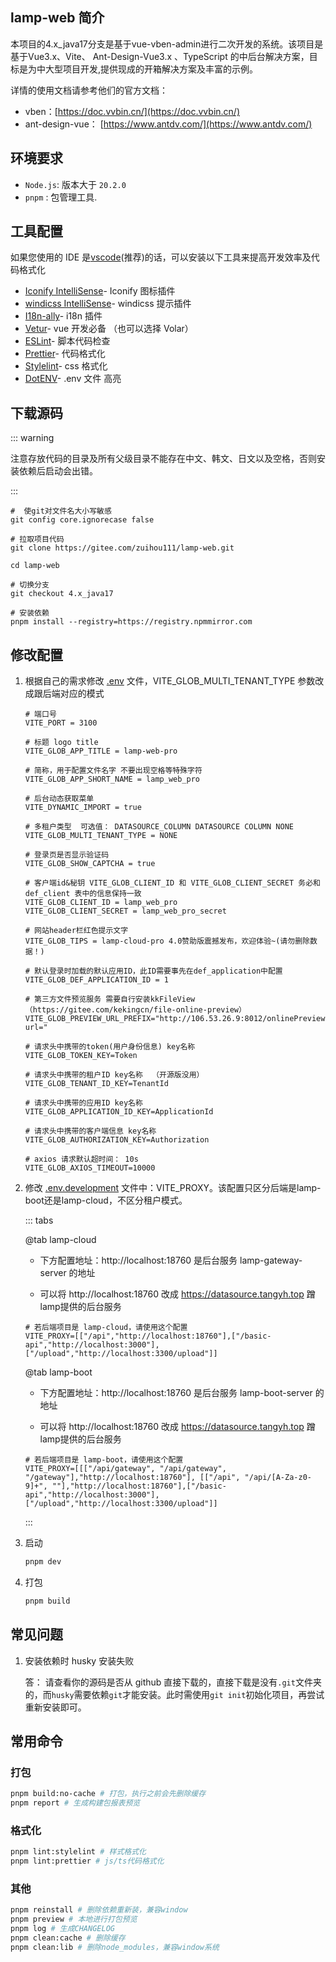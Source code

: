 <!-- #region common -->

## lamp-web 简介

本项目的4.x_java17分支是基于vue-vben-admin进行二次开发的系统。该项目是基于Vue3.x、Vite、 Ant-Design-Vue3.x 、TypeScript 的中后台解决方案，目标是为中大型项目开发,提供现成的开箱解决方案及丰富的示例。  

详情的使用文档请参考他们的官方文档：

- vben：[https://doc.vvbin.cn/](https://doc.vvbin.cn/)
- ant-design-vue： [https://www.antdv.com/](https://www.antdv.com/)

## 环境要求

- `Node.js`:  版本大于 `20.2.0`
- `pnpm` :  包管理工具.

## 工具配置

如果您使用的 IDE 是[vscode](https://code.visualstudio.com/)(推荐)的话，可以安装以下工具来提高开发效率及代码格式化

* [Iconify IntelliSense](https://marketplace.visualstudio.com/items?itemName=antfu.iconify)\- Iconify 图标插件
* [windicss IntelliSense](https://marketplace.visualstudio.com/items?itemName=voorjaar.windicss-intellisense)\- windicss 提示插件
* [I18n-ally](https://marketplace.visualstudio.com/items?itemName=Lokalise.i18n-ally)\- i18n 插件
* [Vetur](https://marketplace.visualstudio.com/items?itemName=octref.vetur)\- vue 开发必备 （也可以选择 Volar）
* [ESLint](https://marketplace.visualstudio.com/items?itemName=dbaeumer.vscode-eslint)\- 脚本代码检查
* [Prettier](https://marketplace.visualstudio.com/items?itemName=esbenp.prettier-vscode)\- 代码格式化
* [Stylelint](https://marketplace.visualstudio.com/items?itemName=stylelint.vscode-stylelint)\- css 格式化
* [DotENV](https://marketplace.visualstudio.com/items?itemName=mikestead.dotenv)\- .env 文件 高亮

## 下载源码

::: warning

注意存放代码的目录及所有父级目录不能存在中文、韩文、日文以及空格，否则安装依赖后启动会出错。

:::

```shell
#  使git对文件名大小写敏感
git config core.ignorecase false

# 拉取项目代码
git clone https://gitee.com/zuihou111/lamp-web.git

cd lamp-web

# 切换分支
git checkout 4.x_java17

# 安装依赖
pnpm install --registry=https://registry.npmmirror.com
```

<!-- #endregion common -->

## 修改配置

1. 根据自己的需求修改 [.env](https://gitee.com/zuihou111/lamp-web/blob/4.x_java17/.env) 文件，VITE_GLOB_MULTI_TENANT_TYPE 参数改成跟后端对应的模式

   ```properties{13-14}
   # 端口号
   VITE_PORT = 3100
   
   # 标题 logo title
   VITE_GLOB_APP_TITLE = lamp-web-pro
   
   # 简称，用于配置文件名字 不要出现空格等特殊字符
   VITE_GLOB_APP_SHORT_NAME = lamp_web_pro
   
   # 后台动态获取菜单
   VITE_DYNAMIC_IMPORT = true
   
   # 多租户类型  可选值： DATASOURCE_COLUMN DATASOURCE COLUMN NONE
   VITE_GLOB_MULTI_TENANT_TYPE = NONE
   
   # 登录页是否显示验证码
   VITE_GLOB_SHOW_CAPTCHA = true
   
   # 客户端id&秘钥 VITE_GLOB_CLIENT_ID 和 VITE_GLOB_CLIENT_SECRET 务必和 def_client 表中的信息保持一致
   VITE_GLOB_CLIENT_ID = lamp_web_pro
   VITE_GLOB_CLIENT_SECRET = lamp_web_pro_secret
   
   # 网站header栏红色提示文字
   VITE_GLOB_TIPS = lamp-cloud-pro 4.0赞助版震撼发布，欢迎体验~(请勿删除数据！)
   
   # 默认登录时加载的默认应用ID，此ID需要事先在def_application中配置
   VITE_GLOB_DEF_APPLICATION_ID = 1
   
   # 第三方文件预览服务 需要自行安装kkFileView（https://gitee.com/kekingcn/file-online-preview）
   VITE_GLOB_PREVIEW_URL_PREFIX="http://106.53.26.9:8012/onlinePreview?url="
   
   # 请求头中携带的token(用户身份信息) key名称
   VITE_GLOB_TOKEN_KEY=Token
   
   # 请求头中携带的租户ID key名称  （开源版没用）
   VITE_GLOB_TENANT_ID_KEY=TenantId
   
   # 请求头中携带的应用ID key名称
   VITE_GLOB_APPLICATION_ID_KEY=ApplicationId
   
   # 请求头中携带的客户端信息 key名称
   VITE_GLOB_AUTHORIZATION_KEY=Authorization
   
   # axios 请求默认超时间： 10s
   VITE_GLOB_AXIOS_TIMEOUT=10000
   ```

2. 修改 [.env.development](https://gitee.com/zuihou111/lamp-web/blob/4.x_java17/.env.development) 文件中：VITE_PROXY。该配置只区分后端是lamp-boot还是lamp-cloud，不区分租户模式。

   ::: tabs

   @tab lamp-cloud

   - 下方配置地址：http://localhost:18760 是后台服务 lamp-gateway-server 的地址

   - 可以将 http://localhost:18760 改成 https://datasource.tangyh.top 蹭lamp提供的后台服务

   ```properties
   # 若后端项目是 lamp-cloud，请使用这个配置
   VITE_PROXY=[["/api","http://localhost:18760"],["/basic-api","http://localhost:3000"],["/upload","http://localhost:3300/upload"]]
   ```

   @tab lamp-boot

   - 下方配置地址：http://localhost:18760 是后台服务 lamp-boot-server 的地址

   - 可以将 http://localhost:18760 改成 https://datasource.tangyh.top 蹭lamp提供的后台服务

   ```properties
   # 若后端项目是 lamp-boot，请使用这个配置
   VITE_PROXY=[[["/api/gateway", "/api/gateway", "/gateway"],"http://localhost:18760"], [["/api", "/api/[A-Za-z0-9]+", ""],"http://localhost:18760"],["/basic-api","http://localhost:3000"],["/upload","http://localhost:3300/upload"]]
   ```

   :::

3. 启动

   ```bash
   pnpm dev
   ```

4. 打包

   ```bash
   pnpm build
   ```


## 常见问题

1. 安装依赖时 husky 安装失败

   答： 请查看你的源码是否从 github 直接下载的，直接下载是没有`.git`文件夹的，而`husky`需要依赖`git`才能安装。此时需使用`git init`初始化项目，再尝试重新安装即可。



## 常用命令

### 打包

```bash
pnpm build:no-cache # 打包，执行之前会先删除缓存
pnpm report # 生成构建包报表预览
```

### 格式化

```bash
pnpm lint:stylelint # 样式格式化
pnpm lint:prettier # js/ts代码格式化
```

### 其他

```bash
pnpm reinstall # 删除依赖重新装，兼容window
pnpm preview # 本地进行打包预览
pnpm log # 生成CHANGELOG
pnpm clean:cache # 删除缓存
pnpm clean:lib # 删除node_modules，兼容window系统
```
